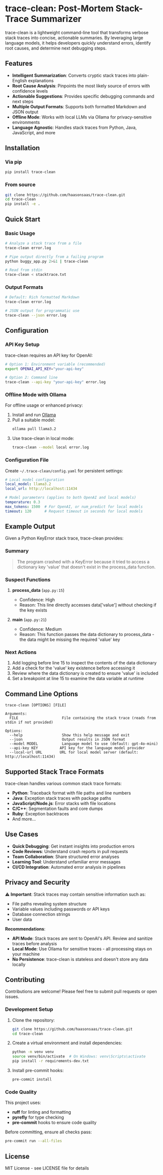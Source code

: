 # trace-clean: Post-Mortem Stack-Trace Summarizer

trace-clean is a lightweight command-line tool that transforms verbose stack traces into concise, actionable summaries. By leveraging large language models, it helps developers quickly understand errors, identify root causes, and determine next debugging steps.

## Features

- **Intelligent Summarization**: Converts cryptic stack traces into plain-English explanations
- **Root Cause Analysis**: Pinpoints the most likely source of errors with confidence levels
- **Actionable Suggestions**: Provides specific debugging commands and next steps
- **Multiple Output Formats**: Supports both formatted Markdown and JSON output
- **Offline Mode**: Works with local LLMs via Ollama for privacy-sensitive environments
- **Language Agnostic**: Handles stack traces from Python, Java, JavaScript, and more

## Installation

### Via pip

```bash
pip install trace-clean
```

### From source

```bash
git clone https://github.com/haasonsaas/trace-clean.git
cd trace-clean
pip install -e .
```

## Quick Start

### Basic Usage

```bash
# Analyze a stack trace from a file
trace-clean error.log

# Pipe output directly from a failing program
python buggy_app.py 2>&1 | trace-clean

# Read from stdin
trace-clean < stacktrace.txt
```

### Output Formats

```bash
# Default: Rich formatted Markdown
trace-clean error.log

# JSON output for programmatic use
trace-clean --json error.log
```

## Configuration

### API Key Setup

trace-clean requires an API key for OpenAI:

```bash
# Option 1: Environment variable (recommended)
export OPENAI_API_KEY="your-api-key"

# Option 2: Command line
trace-clean --api-key "your-api-key" error.log
```

### Offline Mode with Ollama

For offline usage or enhanced privacy:

1. Install and run [Ollama](https://ollama.ai)
2. Pull a suitable model:
   ```bash
   ollama pull llama3.2
   ```
3. Use trace-clean in local mode:
   ```bash
   trace-clean --model local error.log
   ```

### Configuration File

Create `~/.trace-clean/config.yaml` for persistent settings:

```yaml
# Local model configuration
local_model: llama3.2
local_url: http://localhost:11434

# Model parameters (applies to both OpenAI and local models)
temperature: 0.3
max_tokens: 1500  # For OpenAI, or num_predict for local models
timeout: 120      # Request timeout in seconds for local models
```

## Example Output

Given a Python KeyError stack trace, trace-clean provides:

### Summary
> The program crashed with a KeyError because it tried to access a dictionary key 'value' that doesn't exist in the process_data function.

### Suspect Functions

1. **process_data** (`app.py:15`)
   - Confidence: High
   - Reason: This line directly accesses data['value'] without checking if the key exists

2. **main** (`app.py:21`)
   - Confidence: Medium
   - Reason: This function passes the data dictionary to process_data - the data might be missing the required 'value' key

### Next Actions
1. Add logging before line 15 to inspect the contents of the data dictionary
2. Add a check for the 'value' key existence before accessing it
3. Review where the data dictionary is created to ensure 'value' is included
4. Set a breakpoint at line 15 to examine the data variable at runtime

## Command Line Options

```
trace-clean [OPTIONS] [FILE]

Arguments:
  FILE                    File containing the stack trace (reads from stdin if not provided)

Options:
  --help                  Show this help message and exit
  --json                  Output results in JSON format
  --model MODEL           Language model to use (default: gpt-4o-mini)
  --api-key KEY          API key for the language model provider
  --local-url URL        URL for local model server (default: http://localhost:11434)
```

## Supported Stack Trace Formats

trace-clean handles various common stack trace formats:

- **Python**: Traceback format with file paths and line numbers
- **Java**: Exception stack traces with package paths
- **JavaScript/Node.js**: Error stacks with file locations
- **C/C++**: Segmentation faults and core dumps
- **Ruby**: Exception backtraces
- And more...

## Use Cases

- **Quick Debugging**: Get instant insights into production errors
- **Code Reviews**: Understand crash reports in pull requests
- **Team Collaboration**: Share structured error analyses
- **Learning Tool**: Understand unfamiliar error messages
- **CI/CD Integration**: Automated error analysis in pipelines

## Privacy and Security

⚠️ **Important**: Stack traces may contain sensitive information such as:
- File paths revealing system structure
- Variable values including passwords or API keys
- Database connection strings
- User data

**Recommendations**:
- **API Mode**: Stack traces are sent to OpenAI's API. Review and sanitize traces before analysis
- **Local Mode**: Use Ollama for sensitive traces - all processing stays on your machine
- **No Persistence**: trace-clean is stateless and doesn't store any data locally

## Contributing

Contributions are welcome! Please feel free to submit pull requests or open issues.

### Development Setup

1. Clone the repository:
   ```bash
   git clone https://github.com/haasonsaas/trace-clean.git
   cd trace-clean
   ```

2. Create a virtual environment and install dependencies:
   ```bash
   python -m venv venv
   source venv/bin/activate  # On Windows: venv\Scripts\activate
   pip install -r requirements-dev.txt
   ```

3. Install pre-commit hooks:
   ```bash
   pre-commit install
   ```

### Code Quality

This project uses:
- **ruff** for linting and formatting
- **pyrefly** for type checking
- **pre-commit** hooks to ensure code quality

Before committing, ensure all checks pass:
```bash
pre-commit run --all-files
```

## License

MIT License - see LICENSE file for details
